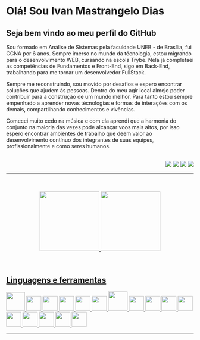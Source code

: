 # Olá! Sou Ivan Mastrangelo Dias
## Seja bem vindo ao meu perfil do GitHub

Sou formado em Análise de Sistemas pela faculdade UNEB - de Brasília, fui CCNA por 6 anos. Sempre imerso no mundo da técnologia, estou migrando para o desenvolvimento WEB, cursando na escola Trybe. Nela já completaei as competências de Fundamentos e Front-End, sigo em Back-End, trabalhando para me tornar um desenvolvedor FullStack.

Sempre me reconstruindo, sou movido por desafios e espero encontrar soluções que ajudem às pessoas. Dentro do meu agir local almejo poder contribuir para a construção de um mundo melhor. Para tanto estou sempre empenhado a aprender novas técnologias e formas de interações com os demais, compartilhando conhecimentos e vivências.

Comecei muito cedo na música e com ela aprendi que a harmonia do conjunto na maioria das vezes pode alcançar voos mais altos, por isso espero encontrar ambientes de trabalho que deem valor ao desenvolvimento contínuo dos integrantes de suas equipes, profissionalmente e como seres humanos. 
<br/>
<br/>
<div align=right>
<a href="https://www.linkedin.com/in/ivan-mastrangelo-dias/" target="_blank"><img src="https://img.shields.io/badge/-LinkedIn-%230077B5?style=for-the-badge&logo=linkedin&logoColor=white" target="_blank"></a> 
<a href="https://instagram.com/masttrangelodias" target="_blank"><img src="https://img.shields.io/badge/-Instagram-%23E4405F?style=for-the-badge&logo=instagram&logoColor=white" target="_blank"></a>
<a href="https://twitter.com/MastrangeloDias" target="_blank"><img src="https://img.shields.io/badge/twitter-%231DA1F2.svg?&style=for-the-badge&logo=twitter&logoColor=white" target="_blank"></a>
<a href = "mailto:contato@masttrangello"><img src="https://img.shields.io/badge/Gmail-D14836?style=for-the-badge&logo=gmail&logoColor=white" target="_blank"></a>
</div>  

---
<br/>
<br/>
<div align=center>  
  
<a href="https://github.com/Ivan-Mastrangelo">
<img height="160em" src="https://github-readme-stats.vercel.app/api?username=Ivan-Mastrangelo&show_icons=true&theme=tokyonight&include_all_commits=true&count_private=true"/>
<img height="160em" src="https://github-readme-stats.vercel.app/api/top-langs/?username=Ivan-Mastrangelo&layout=compact&langs_count=7&theme=tokyonight"/>
</div>  
<br/>
<br/>  
  
## Linguagens e ferramentas  

<img src="https://cdn.jsdelivr.net/gh/devicons/devicon/icons/git/git-original-wordmark.svg" width=50px /> <img src="https://cdn.jsdelivr.net/gh/devicons/devicon/icons/html5/html5-original.svg" width=40px /> <img src="https://cdn.jsdelivr.net/gh/devicons/devicon/icons/css3/css3-original.svg" width=40px />  <img src="https://cdn.jsdelivr.net/gh/devicons/devicon/icons/javascript/javascript-original.svg" width=40px /> <img src="https://cdn.jsdelivr.net/gh/devicons/devicon/icons/react/react-original.svg" width=40px /> <img src="https://cdn.jsdelivr.net/gh/devicons/devicon/icons/redux/redux-original.svg" width=40px /> <img src="https://cdn.jsdelivr.net/gh/devicons/devicon/icons/docker/docker-original.svg" width=52px /> <img src="https://cdn.jsdelivr.net/gh/devicons/devicon/icons/mysql/mysql-original.svg" width=40px /> <img src="https://cdn.jsdelivr.net/gh/devicons/devicon/icons/nodejs/nodejs-original.svg" width=40px /> <img src="https://cdn.jsdelivr.net/gh/devicons/devicon/icons/jest/jest-plain.svg" width=40px /> <img src="https://cdn.jsdelivr.net/gh/devicons/devicon/icons/mocha/mocha-plain.svg" width=40px /> <img src="https://cdn.jsdelivr.net/gh/devicons/devicon/icons/sequelize/sequelize-original.svg" width=40px /> <img src="https://cdn.jsdelivr.net/gh/devicons/devicon/icons/npm/npm-original-wordmark.svg" width=40px /> <img src="https://cdn.jsdelivr.net/gh/devicons/devicon/icons/express/express-original.svg" width=40px /> <img src="https://cdn.jsdelivr.net/gh/devicons/devicon/icons/ubuntu/ubuntu-plain.svg" width=40px /> <img src="https://cdn.jsdelivr.net/gh/devicons/devicon/icons/vscode/vscode-original.svg" width=40px />  
  
  ---
          
          
          
          
          
          







